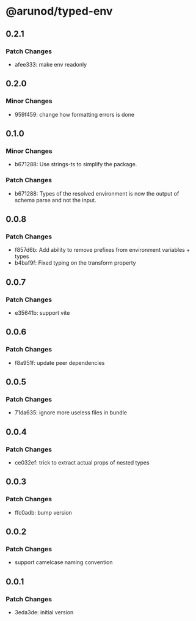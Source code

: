 # @arunod/typed-env

## 0.2.1

### Patch Changes

- afee333: make env readonly

## 0.2.0

### Minor Changes

- 959f459: change how formatting errors is done

## 0.1.0

### Minor Changes

- b671288: Use strings-ts to simplify the package.

### Patch Changes

- b671288: Types of the resolved environment is now the output of schema parse and not the input.

## 0.0.8

### Patch Changes

- f857d6b: Add ability to remove prefixes from environment variables + types
- b4baf9f: Fixed typing on the transform property

## 0.0.7

### Patch Changes

- e35641b: support vite

## 0.0.6

### Patch Changes

- f8a951f: update peer dependencies

## 0.0.5

### Patch Changes

- 71da635: ignore more useless files in bundle

## 0.0.4

### Patch Changes

- ce032ef: trick to extract actual props of nested types

## 0.0.3

### Patch Changes

- ffc0adb: bump version

## 0.0.2

### Patch Changes

- support camelcase naming convention

## 0.0.1

### Patch Changes

- 3eda3de: initial version
